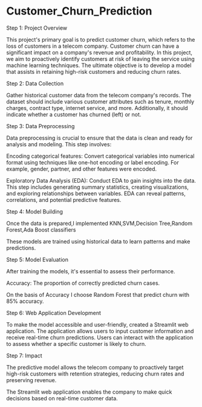 # Customer_Churn_Prediction

Step 1: Project Overview

This project's primary goal is to predict customer churn, which refers to the loss of customers in a telecom company. Customer churn can have a significant impact on a company's revenue and profitability. In this project, we aim to proactively identify customers at risk of leaving the service using machine learning techniques. The ultimate objective is to develop a model that assists in retaining high-risk customers and reducing churn rates.



Step 2: Data Collection

Gather historical customer data from the telecom company's records. The dataset should include various customer attributes such as tenure, monthly charges, contract type, internet service, and more. Additionally, it should indicate whether a customer has churned (left) or not.

Step 3: Data Preprocessing

Data preprocessing is crucial to ensure that the data is clean and ready for analysis and modeling. This step involves:

Encoding categorical features: Convert categorical variables into numerical format using techniques like one-hot encoding or label encoding. For example, gender, partner, and other features were encoded.

Exploratory Data Analysis (EDA): Conduct EDA to gain insights into the data. This step includes generating summary statistics, creating visualizations, and exploring relationships between variables. EDA can reveal patterns, correlations, and potential predictive features.

Step 4: Model Building

Once the data is prepared,I implemented KNN,SVM,Decision Tree,Random Forest,Ada Boost classifiers

These models are trained using historical data to learn patterns and make predictions.

Step 5: Model Evaluation

After training the models, it's essential to assess their performance.

Accuracy: The proportion of correctly predicted churn cases.

On the basis of Accuracy I choose Random Forest that predict churn with 85% accuracy.

Step 6: Web Application Development

To make the model accessible and user-friendly, created a Streamlit web application. The application allows users to input customer information and receive real-time churn predictions. Users can interact with the application to assess whether a specific customer is likely to churn.

Step 7: Impact

The predictive model allows the telecom company to proactively target high-risk customers with retention strategies, reducing churn rates and preserving revenue.

The Streamlit web application enables the company to make quick decisions based on real-time customer data.
